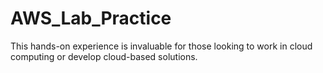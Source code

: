 # AWS_Lab_Practice
This hands-on experience is invaluable for those looking to work in cloud computing or develop cloud-based solutions.
